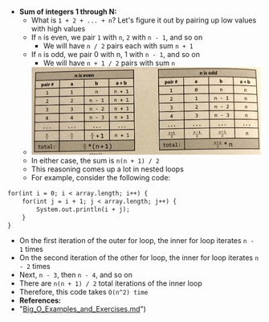 * **Sum of integers 1 through N:**
  * What is `1 + 2 + ... + n`? Let's figure it out by pairing up low values with high values
  * If `n` is even, we pair `1` with `n`, `2` with `n - 1`, and so on
    * We will have `n / 2` pairs each with sum `n + 1`
  * If `n` is odd, we pair 0 with n, 1 with `n - 1`, and so on
    * We will have `n + 1 / 2` pairs with sum `n`
  * <img src="images/Sum_of_Integers_1_Through_N_1.jpg" width="500">
  * In either case, the sum is `n(n + 1) / 2`
  * This reasoning comes up a lot in nested loops
  * For example, consider the following code:
```
for(int i = 0; i < array.length; i++) {
    for(int j = i + 1; j < array.length; j++) {
        System.out.println(i + j);
    }
}
```
  * On the first iteration of the outer for loop, the inner for loop iterates `n - 1` times 
  * On the second iteration of the other for loop, the inner for loop iterates `n - 2` times 
  * Next, `n - 3`, then `n - 4`, and so on 
  * There are `n(n + 1) / 2` total iterations of the inner loop 
  * Therefore, this code takes `O(n^2) time`
* **References:**
* "[Big_O_Examples_and_Exercises.md](../Big_O/Big_O_Examples.md)")